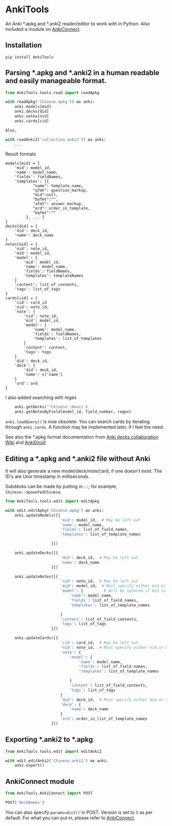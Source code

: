# AnkiTools

An Anki \*.apkg and \*.anki2 reader/editor to work with in Python. Also included a module on [AnkiConnect](https://github.com/FooSoft/anki-connect).

## Installation

`pip install AnkiTools`

## Parsing \*.apkg and \*.anki2 in a human readable and easily manageable format.

```python
from AnkiTools.tools.read import readApkg

with readApkg('Chinese.apkg')) as anki:
    anki.models[mid]
    anki.decks[did]
    anki.notes[nid]
    anki.cards[cid]

Also,

with readAnki2('collection.anki2')) as anki:
    ...
```

Result formats
```
models[mid] = {
    'mid': model_id,
    'name': model_name,
    'fields': fieldNames,
    'templates': [{
            "name": template_name,
            "qfmt": question_markup,
            "did":null,
            "bafmt":"",
            "afmt": answer_markup,
            "ord": order_in_template,
            "bqfmt":""
         }, ... ]
}
decks[did] = {
    'did': deck_id,
    'name': deck_name
}
notes[nid] = {
    'nid': note_id,
    'mid': model_id,
    'model': {
        'mid': model_id,
        'name': model_name,
        'fields': fieldNames,
        'templates': templateNames
    }
    'content': list_of_contents,
    'tags': list_of_tags
}
cards[cid] = {
    'cid': card_id
    'nid': note_id,
    'note': {
        'nid': note_id,
        'mid': model_id,
        'model': {
            'name': model_name,
            'fields': fieldNames,
            'templates': list_of_templates
        }
        'content': content,
        'tags': tags
    }
    'did': deck_id,
    'deck': {
        'did': deck_id,
        'name': v['name']
    }
    'ord': ord
}
```

I also added searching with regex
```python
    anki.getDecks('^Chinese::Hanzi')
    anki.getNotesByField(model_id, field_number, regex)
```

`anki.loadQuery()` is now obsolete. You can search cards by iterating through `anki.cards`. A function may be implemented later, if I feel the need.

See also the \*.apkg format documentation from [Anki decks collaboration Wiki](http://decks.wikia.com/wiki/Anki_APKG_format_documentation) and [AnkiDroid](https://github.com/ankidroid/Anki-Android/wiki/Database-Structure)

## Editing a \*.apkg and \*.anki2 file without Anki

It will also generate a new model/deck/note/card, if one doesn't exist. The ID's are Unix timestamp in milliseconds.

Subdecks can be made by putting in `::`; for example, `Chinese::SpoonFedChinese`.

```python
from AnkiTools.tools.edit import editApkg

with edit.editApkg('Chinese.apkg') as anki:
    anki.updateModels([{
                        'mid': model_id,  # May be left out
                        'name': model_name,
                        'fields': list_of_field_names,
                        'templates': list_of_template_names

                    }])

    anki.updateDecks([{
                        'did': deck_id,  # May be left out
                        'name': deck_name
                    }])

    anki.updateNotes([{
                        'nid': note_id,  # May be left out
                        'mid': model_id,  # Must specify either mid or model
                        'model': {         # Will be ignored if mid is specified
                            'name': model_name,
                            'fields': list_of_field_names,
                            'templates': list_of_template_names

                        }
                        'content': list_of_field_contents,
                        'tags': list_of_tags
                    }])

    anki.updateCards([{
                        'cid': card_id,  # May be left out
                        'nid': note_id,  # Must specify either nid or note
                        'note': {
                            'model': {
                                'name': model_name,
                                'fields': list_of_field_names,
                                'templates': list_of_template_names

                            }
                            'content': list_of_field_contents,
                            'tags': list_of_tags
                        }
                        'did': deck_id,  # Must specify either did or deck
                        'deck': {
                            'name': deck_name
                        }
                        'ord': order_in_list_of_template_names
                    }])
```

## Exporting \*.anki2 to \*.apkg

```python
from AnkiTools.tools.edit import editAnki2

with edit.editAnki2('Chinese.anki2') as anki:
    anki.export()
```

## AnkiConnect module

```python
from AnkiTools.AnkiConnect import POST

POST('deckNames')
```

You can also specify `params=dict()` in POST. Version is set to `5` as per default. For what you can put in, please refer to [AnkiConnect](https://github.com/FooSoft/anki-connect).
